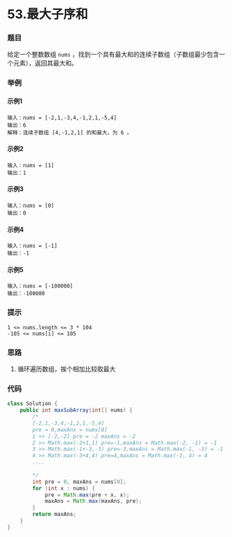 # 53.最大子序和

### 题目

给定一个整数数组 `nums` ，找到一个具有最大和的连续子数组（子数组最少包含一个元素），返回其最大和。

### 举例

#### 示例1

```
输入：nums = [-2,1,-3,4,-1,2,1,-5,4]
输出：6
解释：连续子数组 [4,-1,2,1] 的和最大，为 6 。
```

#### 示例2

```
输入：nums = [1]
输出：1
```

#### 示例3

```
输入：nums = [0]
输出：0
```

#### 示例4

```
输入：nums = [-1]
输出：-1
```

#### 示例5

```
输入：nums = [-100000]
输出：-100000
```

### 提示

```
1 <= nums.length <= 3 * 104
-105 <= nums[i] <= 105
```

### 思路

1. 循环遍历数组，挨个相加比较取最大

### 代码

```java
class Solution {
    public int maxSubArray(int[] nums) {
      	/*
      	[-2,1,-3,4,-1,2,1,-5,4]
      	pre = 0,maxAns = nums[0]
      	1 >> [-2,-2] pre = -2 maxAns = -2
      	2 >> Math.max(-2+1,1) pre=-1,maxAns = Math.max(-2, -1) = -1
      	3 >> Math.max(-1+-3,-3) pre=-3,maxAns = Math.max(-1, -3) = -1
      	4 >> Math.max(-3+4,4) pre=4,maxAns = Math.max(-1, 4) = 4
        ....
        
      	*/
        int pre = 0, maxAns = nums[0];
        for (int x : nums) {
            pre = Math.max(pre + x, x);
            maxAns = Math.max(maxAns, pre);
        }
        return maxAns;
    }
}

```

